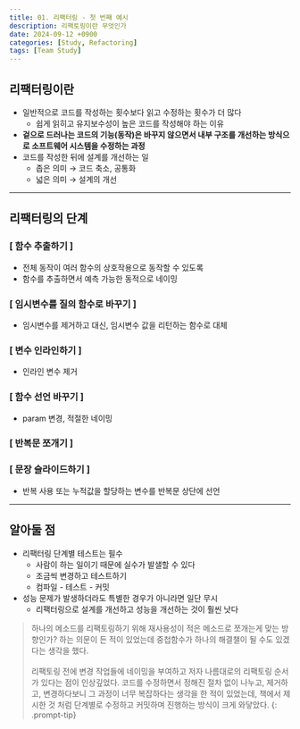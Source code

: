 ```yaml
---
title: 01. 리팩터링 - 첫 번째 예시
description: 리팩토링이란 무엇인가
date: 2024-09-12 +0900
categories: [Study, Refactoring]
tags: [Team Study]
---
```


## 리팩터링이란
- 일반적으로 코드를 작성하는 횟수보다 읽고 수정하는 횟수가 더 많다
  - 쉽게 읽히고 유지보수성이 높은 코드를 작성해야 하는 이유
- <b>겉으로 드러나는 코드의 기능(동작)은 바꾸지 않으면서 내부 구조를 개선하는 방식으로 소프트웨어 시스템을 수정하는 과정</b>
- 코드를 작성한 뒤에 설계를 개선하는 일
  - 좁은 의미 → 코드 축소, 공통화
  - 넓은 의미 → 설계의 개선

---
## 리팩터링의 단계
### [ 함수 추출하기 ]
- 전체 동작이 여러 함수의 상호작용으로 동작할 수 있도록
- 함수를 추출하면서 예측 가능한 동적으로 네이밍

### [ 임시변수를 질의 함수로 바꾸기 ]
- 임시변수를 제거하고 대신, 임시변수 값을 리턴하는 함수로 대체

### [ 변수 인라인하기 ]
- 인라인 변수 제거

### [ 함수 선언 바꾸기 ]
- param 변경, 적절한 네이밍

### [ 반복문 쪼개기 ]
### [ 문장 슬라이드하기 ]
- 반복 사용 또는 누적값을 할당하는 변수를 반복문 상단에 선언

---
##  알아둘 점
- 리팩터링 단계별 테스트는 필수
  - 사람이 하는 일이기 때문에 실수가 발샐할 수 있다
  - 조금씩 변경하고 테스트하기
  - 컴파일 - 테스트 - 커밋
- 성능 문제가 발생하더라도 특별한 경우가 아니라면 일단 무시
  - 리팩터링으로 설계를 개선하고 성능을 개선하는 것이 훨씬 낫다


> 하나의 메소드를 리팩토링하기 위해 재사용성이 적은 메소드로 쪼개는게 맞는 방향인가? 하는 의문이 든 적이 있었는데 중첩함수가 하나의 해결챌이 될 수도 있겠다는 생각을 했다. 
> <br>
> <br>
> 리팩토링 전에 변경 작업들에 네이밍을 부여하고 저자 나름대로의 리팩토링 순서가 있다는 점이 인상깊었다.
> 코드를 수정하면서 정해진 절차 없이 나누고, 제거하고, 변경하다보니 그 과정이 너무 복잡하다는 생각을 한 적이 있었는데, 책에서 제시한 것 처럼 단계별로 수정하고 커밋하며 진행하는 방식이 크게 와닿았다.
{: .prompt-tip}

